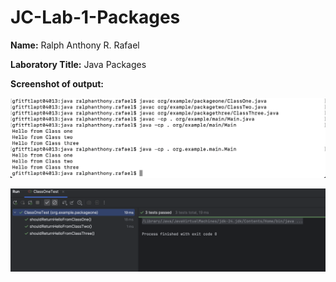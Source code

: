 # JC-Lab-1-Packages

**Name:** Ralph Anthony R. Rafael

**Laboratory Title:** Java Packages

**Screenshot of output:**

![Lab-Package Diagram 1](Package-1.png)

![Lab-Package Diagram 2](Package-2.png)